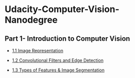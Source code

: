 # Udacity-Computer-Vision-Nanodegree

## Part 1- Introduction to Computer Vision

- [1.1 Image Representation ](Part%201-%20Introduction%20to%20Computer%20Vision/1.1%20Image%20Representation)

- [1.2 Convolutional Filters and Edge Detection](Part%201-%20Introduction%20to%20Computer%20Vision/1.2%20Convolutional%20Filters%20and%20Edge%20Detection)

- [1.3 Types of Features & Image Segmentation](Part%201-%20Introduction%20to%20Computer%20Vision/1.3%20Types%20of%20Features%20&%20Image%20Segmentation)
